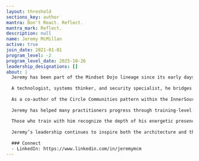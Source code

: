 ```yaml
---
layout: threshold
sections_key: author
mantra: Don't React. Reflect.
mantra_mark: Reflect.
description: null
name: Jeremy McMillan
active: true
join_date: 2021-01-01
program_level: -2
program_level_date: 2025-10-26
leadership_designations: []
about: |  
  Jeremy has been part of the Mindset Dojo lineage since its early days at SAP, where his presence helped reveal the deeper intention behind the Dojo — beyond pop-culture references and into the living spirit of Aikido, Zen, and disciplined growth. A black belt in Aikido and experienced Zen practitioner, Jeremy brings a rare synthesis of technical mastery and embodied wisdom to every circle he joins.
  
  A technologist, systems thinker, and security specialist, he bridges system reliability and human reliability, showing how both require calm under pressure, precise awareness, and trust in process. His influence quietly shaped the evolution from SAP Dojo to Mindset Dojo, helping define the cultural and energetic architecture that continues to guide the program today.
  
  As a co-author of the Circle Communities pattern within the InnerSource Commons Foundation, Jeremy has modeled what it means to cultivate ecosystems where knowledge, leadership, and care circulate freely. Across each phase of the Dojo’s development, he’s shown up as a calm, centered presence — often appearing at key training thresholds to support others in leveling up.
  
  Jeremy has helped many practitioners progress through training-level thresholds in both SAP Dojo and Mindset Dojo, including key program and project leaders such as Kyle Ingersoll. His steady mentorship, curiosity, and care have supported the growth of each member stepping into new levels of practice and leadership.
  
  Those who train with him recognize the depth of his energetic presence — a balance of technical precision, emotional steadiness, and an unwavering commitment to the greater good. His professional craft in security, risk, and reliability engineering reflects the same principles he embodies in the Dojo: clarity under pressure, discipline in motion, and service through wisdom.
  
  Jeremy’s leadership continues to inspire both the architecture and the attitude of Mindset Dojo: grounded, generous, and fiercely alive to The Way.
  
  ### Connect
  - LinkedIn: https://www.linkedin.com/in/jeremymcm
---
```


